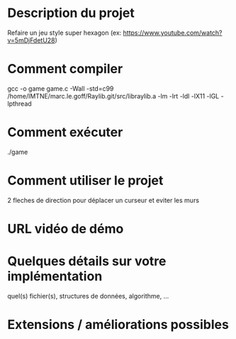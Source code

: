 # Description du projet
Refaire un jeu style super hexagon (ex: https://www.youtube.com/watch?v=5mDjFdetU28)
# Comment compiler
gcc -o game game.c -Wall -std=c99 /home/IMTNE/marc.le.goff/Raylib.git/src/libraylib.a -lm -lrt -ldl -lX11 -lGL -lpthread
# Comment exécuter
./game
# Comment utiliser le projet
2 fleches de direction pour déplacer un curseur et eviter les murs
# URL vidéo de démo
# Quelques détails sur votre implémentation
quel(s) fichier(s), structures de données, algorithme, ...
# Extensions / améliorations possibles